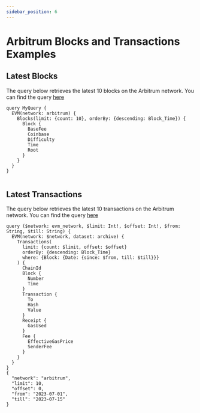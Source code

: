 ```yaml
---
sidebar_position: 6
---
```


# Arbitrum Blocks and Transactions Examples

<head>
<meta name="title" content="How to get all Transaction details on Arbitrum using Arbitrum Transactions API"/>
<meta name="description" content="The Arbitrum transactions API allows you to query for transactions on the Arbitrum blockchain. You can use this API to get information about specific transactions, such as the signature, block, transaction fee, success, fee payer, inner instructions count, instructions count, signer, and transaction index."/>
<meta name="keywords" content="Arbitrum transaction api, Arbitrum transaction python api, Arbitrum transaction details api, Arbitrum transactions scan api, Arbitrum transaction api docs, Arbitrum transaction crypto api, transaction blockchain api, Arbitrum network api"/>
<meta name="robots" content="index, follow"/>
<meta http-equiv="Content-Type" content="text/html; charset=utf-8"/>
<meta name="language" content="English"/>

<!-- Open Graph / Facebook -->
<meta property="og:type" content="website" />
<meta property="og:title" content="How to get all Transaction details on Arbitrum using Arbitrum Transactions API" />
<meta property="og:description" content="The Arbitrum transactions API allows you to query for transactions on the Arbitrum blockchain. You can use this API to get information about specific transactions, such as the signature, block, transaction fee, success, fee payer, inner instructions count, instructions count, signer, and transaction index." />

<!-- Twitter -->
<meta property="twitter:card" content="summary_large_image" />
<meta property="twitter:title" content="How to get all Transaction details on Arbitrum using Arbitrum Transactions API" />
<meta property="twitter:description" content="The Arbitrum transactions API allows you to query for transactions on the Arbitrum blockchain. You can use this API to get information about specific transactions, such as the signature, block, transaction fee, success, fee payer, inner instructions count, instructions count, signer, and transaction index." />
</head>

## Latest Blocks

The query below retrieves the latest 10 blocks on the Arbitrum network.
You can find the query [here](https://ide.bitquery.io/Latest-Arbitrum-blocks)

```
query MyQuery {
  EVM(network: arbitrum) {
    Blocks(limit: {count: 10}, orderBy: {descending: Block_Time}) {
      Block {
        BaseFee
        Coinbase
        Difficulty
        Time
        Root
      }
    }
  }
}


```

## Latest Transactions

The query below retrieves the latest 10 transactions on the Arbitrum network.
You can find the query [here](https://ide.bitquery.io/Latest-Transactions_3)

```
query ($network: evm_network, $limit: Int!, $offset: Int!, $from: String, $till: String) {
  EVM(network: $network, dataset: archive) {
    Transactions(
      limit: {count: $limit, offset: $offset}
      orderBy: {descending: Block_Time}
      where: {Block: {Date: {since: $from, till: $till}}}
    ) {
      ChainId
      Block {
        Number
        Time
      }
      Transaction {
        To
        Hash
        Value
      }
      Receipt {
        GasUsed
      }
      Fee {
        EffectiveGasPrice
        SenderFee
      }
    }
  }
}
{
  "network": "arbitrum",
  "limit": 10,
  "offset": 0,
  "from": "2023-07-01",
  "till": "2023-07-15"
}
```
